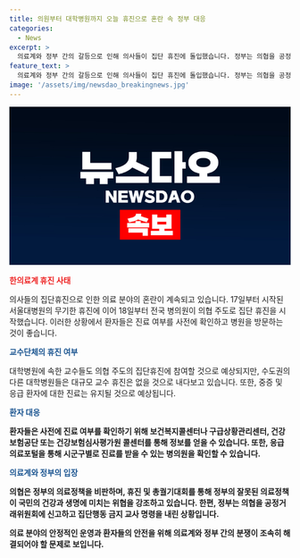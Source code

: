 ```yaml
---
title: 의원부터 대학병원까지 오늘 휴진으로 혼란 속 정부 대응
categories:
  - News
excerpt: >
  의료계와 정부 간의 갈등으로 인해 의사들이 집단 휴진에 돌입했습니다. 정부는 의협을 공정거래위원회에 신고하며 응당 대응하고 있으며, 환자들은 진료 여부를 사전에 확인해야 합니다. 대학병원 교수들도 휴진에 참여할 전망이지만, 중증 및 응급환자에 대한 진료는 유지될 것으로 예상됩니다. 의협은 정부의 의료정책 부당성을 호소하기 위해 총궐기대회를 개최할 예정입니다. 전체적으로 의료체계 붕괴 우려가 커지고 있습니다.
feature_text: >
  의료계와 정부 간의 갈등으로 인해 의사들이 집단 휴진에 돌입했습니다. 정부는 의협을 공정거래위원회에 신고하며 응당 대응하고 있으며, 환자들은 진료 여부를 사전에 확인해야 합니다. 대학병원 교수들도 휴진에 참여할 전망이지만, 중증 및 응급환자에 대한 진료는 유지될 것으로 예상됩니다. 의협은 정부의 의료정책 부당성을 호소하기 위해 총궐기대회를 개최할 예정입니다. 전체적으로 의료체계 붕괴 우려가 커지고 있습니다.
image: '/assets/img/newsdao_breakingnews.jpg'
---
```


<p><img src="/assets/img/newsdao_breakingnews.jpg" alt="koreaapp 속보" /></p>

<p><b><span style="color: #ee2323;">한의료계 휴진 사태</span></b></p>

<p>의사들의 집단휴진으로 인한 의료 분야의 혼란이 계속되고 있습니다. 17일부터 시작된 서울대병원의 무기한 휴진에 이어 18일부터 전국 병의원이 의협 주도로 집단 휴진을 시작했습니다. 이러한 상황에서 환자들은 진료 여부를 사전에 확인하고 병원을 방문하는 것이 좋습니다.</p>

<p><b><span style="color: #1a5490;">교수단체의 휴진 여부</span></b></p>

<p>대학병원에 속한 교수들도 의협 주도의 집단휴진에 참여할 것으로 예상되지만, 수도권의 다른 대학병원들은 대규모 교수 휴진은 없을 것으로 내다보고 있습니다. 또한, 중증 및 응급 환자에 대한 진료는 유지될 것으로 예상됩니다.</p>

<p><b><span style="color: #1a5490;">환자 대응</span><b></p>

<p>환자들은 사전에 진료 여부를 확인하기 위해 보건복지콜센터나 구급상황관리센터, 건강보험공단 또는 건강보험심사평가원 콜센터를 통해 정보를 얻을 수 있습니다. 또한, 응급의료포털을 통해 시군구별로 진료를 받을 수 있는 병의원을 확인할 수 있습니다.</p>

<p><b><span style="color: #1a5490;">의료계와 정부의 입장</span></b></p>

<p>의협은 정부의 의료정책을 비판하며, 휴진 및 총궐기대회를 통해 정부의 잘못된 의료정책이 국민의 건강과 생명에 미치는 위협을 강조하고 있습니다. 한편, 정부는 의협을 공정거래위원회에 신고하고 집단행동 금지 교사 명령을 내린 상황입니다.</p>

<p>의료 분야의 안정적인 운영과 환자들의 안전을 위해 의료계와 정부 간의 분쟁이 조속히 해결되어야 할 문제로 보입니다.</p>

